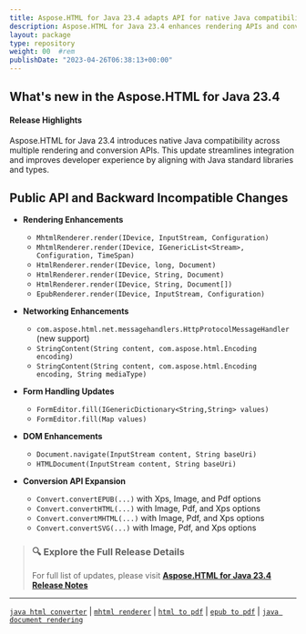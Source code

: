```yaml
---
title: Aspose.HTML for Java 23.4 adapts API for native Java compatibility
description: Aspose.HTML for Java 23.4 enhances rendering APIs and converter methods with native Java class support, streamlining document processing workflows.
layout: package
type: repository
weight: 00	#rem
publishDate: "2023-04-26T06:38:13+00:00"
---
```


## What's new in the Aspose.HTML for Java 23.4

#### Release Highlights

Aspose.HTML for Java 23.4 introduces native Java compatibility across multiple rendering and conversion APIs. This update streamlines integration and improves developer experience by aligning with Java standard libraries and types.

## Public API and Backward Incompatible Changes

- **Rendering Enhancements**
  - `MhtmlRenderer.render(IDevice, InputStream, Configuration)`
  - `MhtmlRenderer.render(IDevice, IGenericList<Stream>, Configuration, TimeSpan)`
  - `HtmlRenderer.render(IDevice, long, Document)`
  - `HtmlRenderer.render(IDevice, String, Document)`
  - `HtmlRenderer.render(IDevice, String, Document[])`
  - `EpubRenderer.render(IDevice, InputStream, Configuration)`

- **Networking Enhancements**
  - `com.aspose.html.net.messagehandlers.HttpProtocolMessageHandler` (new support)
  - `StringContent(String content, com.aspose.html.Encoding encoding)`
  - `StringContent(String content, com.aspose.html.Encoding encoding, String mediaType)`

- **Form Handling Updates**
  - `FormEditor.fill(IGenericDictionary<String,String> values)`
  - `FormEditor.fill(Map values)`

- **DOM Enhancements**
  - `Document.navigate(InputStream content, String baseUri)`
  - `HTMLDocument(InputStream content, String baseUri)`

- **Conversion API Expansion**
  - `Convert.convertEPUB(...)` with Xps, Image, and Pdf options
  - `Convert.convertHTML(...)` with Image, Pdf, and Xps options
  - `Convert.convertMHTML(...)` with Image, Pdf, and Xps options
  - `Convert.convertSVG(...)` with Image, Pdf, and Xps options

> ### 🔍 Explore the Full Release Details
>
> For full list of updates, please visit **[Aspose.HTML for Java 23.4 Release Notes](https://releases.aspose.com/html/java/release-notes/2023/aspose-html-for-java-23-4-release-notes/)**

---

[`java html converter`](https://search.aspose.com/q/java-html-converter.html) | [`mhtml renderer`](https://search.aspose.com/q/mhtml-renderer.html) | [`html to pdf`](https://search.aspose.com/q/html-to-pdf.html) | [`epub to pdf`](https://search.aspose.com/q/epub-to-pdf.html) | [`java document rendering`](https://search.aspose.com/q/java-document-rendering.html)
